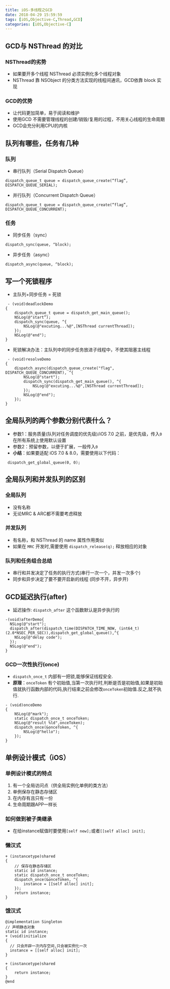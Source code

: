 ```yaml
---
title: iOS-多线程之GCD
date: 2018-04-29 15:59:59
tags: [iOS,Objective-C,Thread,GCD]
categories: [iOS,Objective-C]
---
```

## GCD与 NSThread 的对比

### NSThread的劣势
- 如果要开多个线程 NSThread 必须实例化多个线程对象
- NSThread 靠 NSObject 的分类方法实现的线程间通讯，GCD依靠 block 实现

### GCD的优势
- 让代码更加简单，易于阅读和维护
- 使用GCD 不需要管理线程的创建/销毁/复用的过程，不用关心线程的生命周期
- GCD会充分利用CPU的内核

## 队列有哪些，任务有几种
### 队列
- 串行队列（Serial Dispatch Queue）
``` Objc
dispatch_queue_t queue = dispatch_queue_create(“flag”, DISPATCH_QUEUE_SERIAL);
```
- 并行队列（Concurrent Dispatch Queue）
``` Objc
dispatch_queue_t queue = dispatch_queue_create(“flag”, DISPATCH_QUEUE_CONCURRENT);
```

### 任务
- 同步任务（sync）
``` Objc
dispatch_sync(queue, ^block);
```
- 异步任务（async）
``` Objc
dispatch_async(queue, ^block);
```

## 写一个死锁程序
- 主队列+同步任务 = 死锁
``` Objc
 - (void)deadlockDemo
{
	dispatch_queue_t queue = dispatch_get_main_queue();
	NSLog(@"start”);
	dispatch_sync(queue, ^{
		NSLog(@"excuting...%@",[NSThread currentThread]);
	});
	NSLog(@"end");
}
```
- 死锁解决办法：主队列中的同步任务放进子线程中，不使其阻塞主线程
``` Objc
 - (void)resolveDemo
{
	dispatch_async(dispatch_queue_create("flag", DISPATCH_QUEUE_CONCURRENT), ^{
		NSLog(@"start");
		dispatch_sync(dispatch_get_main_queue(), ^{
			NSLog(@"excuting...%@",[NSThread currentThread]);
		});
		NSLog(@"end");
	});
}
```

## 全局队列的两个参数分别代表什么？
- 参数1：服务质量(队列对任务调度的优先级)/iOS 7.0 之前，是优先级，传入`0`在所有系统上使用默认设置
- 参数2：预留参数，以便于扩展，一般传入`0`
- **小结**：如果要适配 iOS 7.0 & 8.0，需要使用以下代码：
``` Objc
 dispatch_get_global_queue(0, 0);
```

## 全局队列和并发队列的区别
### 全局队列
- 没有名称
- 无论MRC & ARC都不需要考虑释放

### 并发队列
- 有名称，和 NSThread 的 name 属性作用类似
- 如果在 `MRC` 开发时,需要使用 `dispatch_release(q);` 释放相应的对象


### 队列和任务组合总结
- 串行和并发决定了任务的执行方式(串行一次一个，并发一次多个)
- 同步和异步决定了要不要开启新的线程 (同步不开，异步开)

## GCD延迟执行(after)
- 延迟操作: `dispatch_after` 这个函数默认是异步执行的
``` Objc
-(void)afterDemo{
  NSLog(@"start");
  dispatch_after(dispatch_time(DISPATCH_TIME_NOW, (int64_t)(2.0*NSEC_PER_SEC)),dispatch_get_global_queue(),^{
    NSLog(@"delay code");
  });
  NSLog(@"end");
}
```

### GCD一次性执行(once)
- `dispatch_once_t` 内部有一把锁,能够保证线程安全.
- **原理**：`onceToken` 有个初始值,当第一次执行时,判断是否是初始值,如果是初始值就执行函数内部的代码,执行结束之前会修改`onceToken`初始值.反之,就不执行.
``` Objc
- (void)onceDemo
{
	NSLog(@"mark");
	static dispatch_once_t onceToken;
	NSLog(@"result %ld",onceToken);
	dispatch_once(&onceToken, ^{
		NSLog(@"hello");
	});
}
```

## 单例设计模式（iOS）

### 单例设计模式的特点
1. 有一个全局访问点（供全局实例化单例的类方法）
2. 单例保存在静态存储区
3. 在内存有且只有一份
4. 生命周期跟APP一样长


### 如何做到被子类继承
- 在给instance赋值时要使用`[self new];`或者`[[self alloc] init];`


### 懒汉式
``` Objc
+ (instancetype)shared
{
	// 保存在静态存储区
	static id instance;
	static dispatch_once_t onceToken;
	dispatch_once(&onceToken, ^{
		instance = [[self alloc] init];
	});
	return instance;
}
```
### 饿汉式
``` Objc
@implementation Singleton
// 声明静态对象
static id instance;
+ (void)initialize
{
  // 只会开辟一次内存空间,只会被实例化一次
  instance = [[self alloc] init];
}

+ (instancetype)shared
{
	return instance;
}
@end
```
